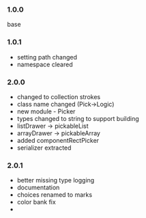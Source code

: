 ### 1.0.0 
base
### 1.0.1 
- setting path changed
- namespace cleared
### 2.0.0
- changed to collection strokes
- class name changed (Pick->Logic)
- new module - Picker
- types changed to string to support building
- listDrawer -> pickableList
- arrayDrawer -> pickableArray
- added componentRectPicker
- serializer extracted

### 2.0.1
- better missing type logging
- documentation
- choices renamed to marks
- color bank fix 
- 